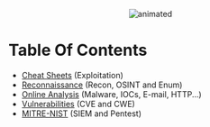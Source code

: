 <p align="center">
<img src="https://github.com/Nouvexr/A-Varied-Collection-Of-Cybersecurity-Resources/assets/67909733/a894e8bb-639d-4cbe-a8f5-e5082b63fef7)https://github.com/Nouvexr/A-Varied-Collection-Of-Cybersecurity-Resources/assets/67909733/a894e8bb-639d-4cbe-a8f5-e5082b63fef7" alt="animated" /
</p>

# Table Of Contents
- [Cheat Sheets](https://github.com/Nouvexr/A-Varied-Collection-Of-Cybersecurity-Resources/blob/main/assets/Cheat%20Sheets.md) (Exploitation)
- [Reconnaissance](https://github.com/Nouvexr/A-Varied-Collection-Of-Cybersecurity-Resources/blob/main/assets/Reconnaissance.md) (Recon, OSINT and Enum)
- [Online Analysis](https://github.com/Nouvexr/A-Varied-Collection-Of-Cybersecurity-Resources/blob/main/assets/Online%20Analysis.md) (Malware, IOCs, E-mail, HTTP...)
- [Vulnerabilities](https://github.com/Nouvexr/A-Varied-Collection-Of-Cybersecurity-Resources/blob/main/assets/Vulnerabilities.md) (CVE and CWE)
- [MITRE-NIST](https://github.com/Nouvexr/A-Varied-Collection-Of-Cybersecurity-Resources/blob/main/assets/MITRE-NIST.md) (SIEM and Pentest)
